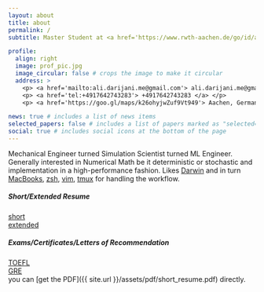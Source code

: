 ```yaml
---
layout: about
title: about
permalink: /
subtitle: Master Student at <a href='https://www.rwth-aachen.de/go/id/a/?lidx=1'> RWTH Aachen University </a>, <a href='https://goo.gl/maps/k26ohyjwZuf9Vt949'> Aachen, Germany </a>

profile:
  align: right
  image: prof_pic.jpg
  image_circular: false # crops the image to make it circular
  address: >
    <p> <a href='mailto:ali.darijani.me@gmail.com'> ali.darijani.me@gmail.com </a> </p>
    <p> <a href='tel:+4917642743283'> +4917642743283 </a> </p>
    <p> <a href='https://goo.gl/maps/k26ohyjwZuf9Vt949'> Aachen, Germany </a> </p>

news: true # includes a list of news items
selected_papers: false # includes a list of papers marked as "selected={true}"
social: true # includes social icons at the bottom of the page
---
```


Mechanical Engineer turned Simulation Scientist turned ML Engineer. Generally interested in Numerical Math be it deterministic or stochastic and implementation in a high-performance fashion. Likes [Darwin](https://en.wikipedia.org/wiki/Darwin_operating_system) and in turn [MacBooks](https://www.apple.com/mac/), [zsh](https://www.zsh.org), [vim](https://www.vim.org), [tmux](https://github.com/tmux/tmux/wiki) for handling the workflow. 
##### Short/Extended Resume
[short](https://github.com/adarijani/adarijani.github.io/blob/master/assets/pdf/short_resume.pdf)  
[extended](https://github.com/adarijani/adarijani.github.io/blob/master/assets/pdf/extended_resume.pdf)
##### Exams/Certificates/Letters of Recommendation
[TOEFL](https://github.com/adarijani/adarijani.github.io/blob/master/assets/pdf/TOEFL.pdf)  
[GRE](https://github.com/adarijani/adarijani.github.io/blob/master/assets/pdf/GRE.pdf)  
you can [get the PDF]({{ site.url }}/assets/pdf/short_resume.pdf) directly.






